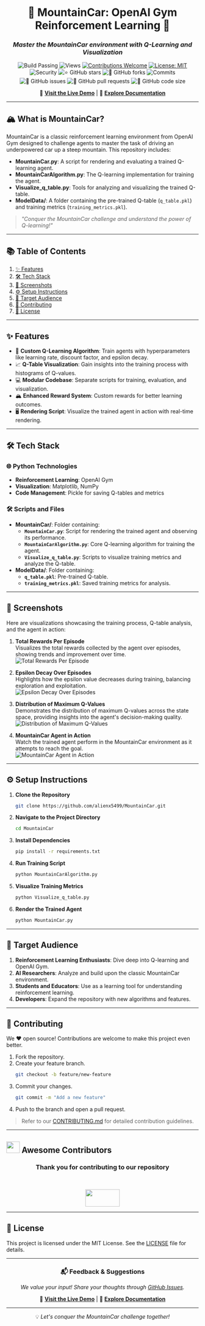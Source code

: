 
<div align="center">

# 🌟 **MountainCar: OpenAI Gym Reinforcement Learning** 🌟  
### *Master the MountainCar environment with Q-Learning and Visualization*

![Build Passing](https://img.shields.io/badge/build-passing-success?style=flat-square)
![Views](https://hits.dwyl.com/alienx5499/MountainCar.svg)
[![Contributions Welcome](https://img.shields.io/badge/contributions-welcome-brightgreen.svg?style=flat-square)](https://github.com/alienx5499/MountainCar/blob/main/CONTRIBUTING.md)
[![License: MIT](https://custom-icon-badges.herokuapp.com/github/license/alienx5499/mountaincar?logo=law&logoColor=white)](https://github.com/alienx5499/MountainCar/blob/main/LICENSE)
![Security](https://snyk.io/test/github/dwyl/hapi-auth-jwt2/badge.svg?targetFile=package.json)
![⭐ GitHub stars](https://img.shields.io/github/stars/alienx5499/MountainCar?style=social)
![🍴 GitHub forks](https://img.shields.io/github/forks/alienx5499/MountainCar?style=social)
![Commits](https://badgen.net/github/commits/alienx5499/MountainCar)
![🐛 GitHub issues](https://img.shields.io/github/issues/alienx5499/MountainCar)
![📂 GitHub pull requests](https://img.shields.io/github/issues-pr/alienx5499/MountainCar)
![💾 GitHub code size](https://img.shields.io/github/languages/code-size/alienx5499/MountainCar)

🔗 **[Visit the Live Demo](#-screenshots)** | 📑 **[Explore Documentation](#)**

</div>

---

## **🏔️ What is MountainCar?**

MountainCar is a classic reinforcement learning environment from OpenAI Gym designed to challenge agents to master the task of driving an underpowered car up a steep mountain. This repository includes:
- **MountainCar.py**: A script for rendering and evaluating a trained Q-learning agent.
- **MountainCarAlgorithm.py**: The Q-learning implementation for training the agent.
- **Visualize_q_table.py**: Tools for analyzing and visualizing the trained Q-table.
- **ModelData/**: A folder containing the pre-trained Q-table (`q_table.pkl`) and training metrics (`training_metrics.pkl`).

> *"Conquer the MountainCar challenge and understand the power of Q-learning!"*

---

## **📚 Table of Contents**
1. [✨ Features](#-features)
2. [🛠️ Tech Stack](#️-tech-stack)
3. [📸 Screenshots](#-screenshots)
4. [⚙️ Setup Instructions](#️-setup-instructions)
5. [🎯 Target Audience](#-target-audience)
6. [🤝 Contributing](#-contributing)
7. [📜 License](#-license)

---

## **✨ Features**  
- 🚗 **Custom Q-Learning Algorithm**: Train agents with hyperparameters like learning rate, discount factor, and epsilon decay.
- 📈 **Q-Table Visualization**: Gain insights into the training process with histograms of Q-values.
- 💻 **Modular Codebase**: Separate scripts for training, evaluation, and visualization.
- 🏔️ **Enhanced Reward System**: Custom rewards for better learning outcomes.
- 🖥️ **Rendering Script**: Visualize the trained agent in action with real-time rendering.

---

## **🛠️ Tech Stack**

### 🌐 **Python Technologies**
- **Reinforcement Learning**: OpenAI Gym
- **Visualization**: Matplotlib, NumPy
- **Code Management**: Pickle for saving Q-tables and metrics

### 🛠️ **Scripts and Files**
- **MountainCar/**: Folder containing:
  - **`MountainCar.py`**: Script for rendering the trained agent and observing its performance.
  - **`MountainCarAlgorithm.py`**: Core Q-learning algorithm for training the agent.
  - **`Visualize_q_table.py`**: Scripts to visualize training metrics and analyze the Q-table.
- **ModelData/**: Folder containing:
  - **`q_table.pkl`**: Pre-trained Q-table.
  - **`training_metrics.pkl`**: Saved training metrics for analysis.

---

## **📸 Screenshots**
Here are visualizations showcasing the training process, Q-table analysis, and the agent in action:

1. **Total Rewards Per Episode**  
   Visualizes the total rewards collected by the agent over episodes, showing trends and improvement over time.  
   ![Total Rewards Per Episode](https://github.com/user-attachments/assets/8b4cf6f8-083c-4f9e-b136-37f157e5d892)

2. **Epsilon Decay Over Episodes**  
   Highlights how the epsilon value decreases during training, balancing exploration and exploitation.  
   ![Epsilon Decay Over Episodes](https://github.com/user-attachments/assets/c4ef1a48-45af-4820-bfb3-3412d62fcbfe)

3. **Distribution of Maximum Q-Values**  
   Demonstrates the distribution of maximum Q-values across the state space, providing insights into the agent's decision-making quality.  
   ![Distribution of Maximum Q-Values](https://github.com/user-attachments/assets/d09e7b79-bf1c-4c12-a261-1c969481d8e5)

4. **MountainCar Agent in Action**  
   Watch the trained agent perform in the MountainCar environment as it attempts to reach the goal.  
   ![MountainCar Agent in Action](https://github.com/user-attachments/assets/461d68fa-96c9-47d3-ab58-6cc98dfe8afc)  

---

## **⚙️ Setup Instructions**

1. **Clone the Repository**
   ```bash
   git clone https://github.com/alienx5499/MountainCar.git
   ```
2. **Navigate to the Project Directory**
   ```bash
   cd MountainCar
   ```
3. **Install Dependencies**
   ```bash
   pip install -r requirements.txt
   ```
4. **Run Training Script**
   ```bash
   python MountainCarAlgorithm.py
   ```
5. **Visualize Training Metrics**
   ```bash
   python Visualize_q_table.py
   ```
6. **Render the Trained Agent**
   ```bash
   python MountainCar.py
   ```

---

## **🎯 Target Audience**

1. **Reinforcement Learning Enthusiasts**: Dive deep into Q-learning and OpenAI Gym.
2. **AI Researchers**: Analyze and build upon the classic MountainCar environment.
3. **Students and Educators**: Use as a learning tool for understanding reinforcement learning.
4. **Developers**: Expand the repository with new algorithms and features.

---

## **🤝 Contributing**

We ❤️ open source! Contributions are welcome to make this project even better.  
1. Fork the repository.  
2. Create your feature branch.  
   ```bash
   git checkout -b feature/new-feature
   ```
3. Commit your changes.  
   ```bash
   git commit -m "Add a new feature"
   ```
4. Push to the branch and open a pull request.

> Refer to our [CONTRIBUTING.md](CONTRIBUTING.md) for detailed contribution guidelines.

---

## <img src="https://fonts.gstatic.com/s/e/notoemoji/latest/1f31f/512.webp" width="35" height="30"> Awesome Contributors

<div align="center">
	<h3>Thank you for contributing to our repository</h3><br>
	<p align="center">
		<a href="https://github.com/alienx5499/MountainCar/contributors">
			<img src="https://contrib.rocks/image?repo=alienx5499/MountainCar" width="90" height="45" />
		</a>
	</p>
</div>

---

## **📜 License**

This project is licensed under the MIT License. See the [LICENSE](LICENSE) file for details.

---

<div align="center">

### 📬 **Feedback & Suggestions**
*We value your input! Share your thoughts through [GitHub Issues](https://github.com/alienx5499/MountainCar/issues).*


🔗 **[Visit the Live Demo](#-screenshots)** | 📑 **[Explore Documentation](#)** 

---


💡 *Let's conquer the MountainCar challenge together!*

</div>
